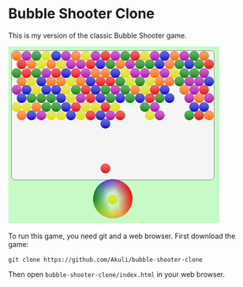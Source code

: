# Bubble Shooter Clone

This is my version of the classic Bubble Shooter game.

![Screenshot.](screenshot.png)

To run this game, you need git and a web browser. First download the game:

    git clone https://github.com/Akuli/bubble-shooter-clone

Then open `bubble-shooter-clone/index.html` in your web browser.
